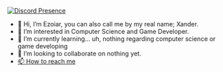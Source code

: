 [![Discord Presence](https://lanyard.cnrad.dev/api/308267911481524224)](https://discord.com/users/308267911481524224)
- 👋 Hi, I’m Ezoiar, you can also call me by my real name; Xander.
- 👀 I’m interested in Computer Science and Game Developer.
- 🌱 I’m currently learning... uh, nothing regarding computer science or game developing
- 💞️ I’m looking to collaborate on nothing yet.
- [📫 How to reach me](https://ezoiar.neocities.org)

<!---
Ezoiar/Ezoiar is a ✨ special ✨ repository because its `README.md` (this file) appears on your GitHub profile.
You can click the Preview link to take a look at your changes.
--->

